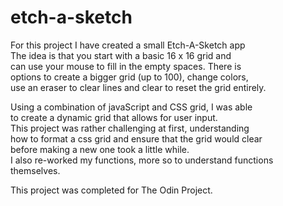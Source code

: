 # etch-a-sketch

For this project I have created a small Etch-A-Sketch app <br>
The idea is that you start with a basic 16 x 16 grid and<br>
can use your mouse to fill in the empty spaces. There is <br>
options to create a bigger grid (up to 100), change colors, <br>
use an eraser to clear lines and clear to reset the grid entirely. <br>

Using a combination of javaScript and CSS grid, I was able <br>
to create a dynamic grid that allows for user input. <br>
This project was rather challenging at first, understanding <br>
how to format a css grid and ensure that the grid would clear <br>
before making a new one took a little while. <br>
I also re-worked my functions, more so to understand functions <br>
themselves.

This project was completed for The Odin Project.